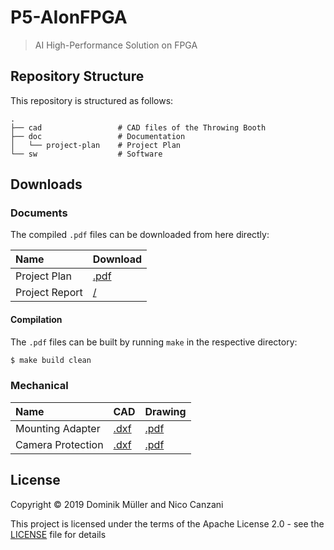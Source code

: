 # P5-AIonFPGA

> AI High-Performance Solution on FPGA

## Repository Structure

This repository is structured as follows:

```
.
├── cad                 # CAD files of the Throwing Booth
├── doc                 # Documentation
│   └── project-plan    # Project Plan
└── sw                  # Software
```

## Downloads

### Documents

The compiled `.pdf` files can be downloaded from here directly:

| Name           | Download             |
|:-------------- |:-------------------- |
| Project Plan   | [.pdf][Project Plan] |
| Project Report | [/][Project Report]  |

#### Compilation

The `.pdf` files can be built by running `make` in the respective directory:

```bash
$ make build clean
```

### Mechanical

| Name               | CAD                       | Drawing                           |
|:------------------ |:------------------------- |:--------------------------------- |
| Mounting Adapter   | [.dxf][Mounting Adapter]  | [.pdf][Mounting Adapter Drawing]  |
| Camera Protection  | [.dxf][Camera Protection] | [.pdf][Camera Protection Drawing] |

## License

Copyright &copy; 2019 Dominik Müller and Nico Canzani

This project is licensed under the terms of the Apache License 2.0 - see the [LICENSE](LICENSE "LICENSE") file for details

[Project Plan]: https://github.com/MuellerDominik/P5-AIonFPGA/releases/download/v0.0.2/p5_aionfpga_project-plan_canzani_mueller.pdf
[Project Report]: #
[Mounting Adapter]: https://github.com/MuellerDominik/P5-AIonFPGA/releases/download/v0.0.3/MountingAdapter.dxf
[Camera Protection]: https://github.com/MuellerDominik/P5-AIonFPGA/releases/download/v0.0.3/CameraProtection.dxf
[Mounting Adapter Drawing]: https://github.com/MuellerDominik/P5-AIonFPGA/releases/download/v0.0.3/MountingAdapter.dxf
[Camera Protection Drawing]: https://github.com/MuellerDominik/P5-AIonFPGA/releases/download/v0.0.3/CameraProtection.dxf
